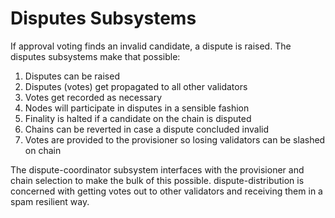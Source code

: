 # Disputes Subsystems

If approval voting finds an invalid candidate, a dispute is raised. The disputes
subsystems make that possible:

1. Disputes can be raised
2. Disputes (votes) get propagated to all other validators
3. Votes get recorded as necessary
3. Nodes will participate in disputes in a sensible fashion
4. Finality is halted if a candidate on the chain is disputed
5. Chains can be reverted in case a dispute concluded invalid
6. Votes are provided to the provisioner so losing validators can be slashed on chain

The dispute-coordinator subsystem interfaces with the provisioner and chain
selection to make the bulk of this possible. dispute-distribution is concerned
with getting votes out to other validators and receiving them in a spam
resilient way.
